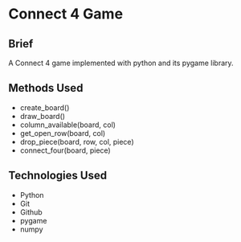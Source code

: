 # Connect 4 Game

## Brief
A Connect 4 game implemented with python and its pygame library.

## Methods Used
* create_board()
* draw_board()
* column_available(board, col)
* get_open_row(board, col)
* drop_piece(board, row, col, piece)
* connect_four(board, piece)

## Technologies Used
* Python
* Git
* Github
* pygame
* numpy